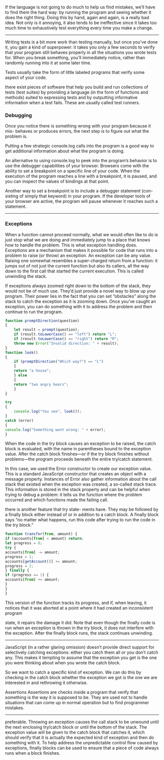 If the language is not going to do much to help us find mistakes, we’ll have to
find them the hard way: by running the program and seeing whether it does
the right thing.
Doing this by hand, again and again, is a really bad idea. Not only is
it annoying, it also tends to be ineffective since it takes too much time to
exhaustively test everything every time you make a change.


___

Writing tests is a bit more work than testing manually, but once
you’ve done it, you gain a kind of superpower: it takes you only a few seconds
to verify that your program still behaves properly in all the situations you
wrote tests for. When you break something, you’ll immediately notice, rather
than randomly running into it at some later time.

Tests usually take the form of little labeled programs that verify some aspect
of your code.



there exist pieces of software that help you build and run collections
of tests (test suites) by providing a language (in the form of functions and
methods) suited to expressing tests and by outputting informative information
when a test fails. These are usually called test runners.


### Debugging

Once you notice there is something wrong with your program because it mis-
behaves or produces errors, the next step is to figure out what the problem
is.


Putting a few strategic console.log calls into the program is a good way to
get additional information about what the program is doing.


An alternative to using console.log to peek into the program’s behavior is to
use the debugger capabilities of your browser. Browsers come with the ability
to set a breakpoint on a specific line of your code. When the execution of the
program reaches a line with a breakpoint, it is paused, and you can inspect the
values of bindings at that point.

Another way to set a breakpoint is to include a debugger statement (con-
sisting of simply that keyword) in your program. If the developer tools of
your browser are active, the program will pause whenever it reaches such a
statement.


___

### Exceptions


When a function cannot proceed normally, what we would often like to do is
just stop what we are doing and immediately jump to a place that knows how
to handle the problem. This is what exception handling does.
Exceptions are a mechanism that makes it possible for code that runs into
a problem to raise (or throw) an exception. An exception can be any value.
Raising one somewhat resembles a super-charged return from a function: it
jumps out of not just the current function but also its callers, all the way down
to the first call that started the current execution. This is called unwinding
the stack.


If exceptions always zoomed right down to the bottom of the stack, they
would not be of much use. They’d just provide a novel way to blow up your
program. Their power lies in the fact that you can set “obstacles” along the
stack to catch the exception as it is zooming down. Once you’ve caught an
exception, you can do something with it to address the problem and then
continue to run the program.


```js
function promptDirection(question) 
{
	let result = prompt(question);
	if (result.toLowerCase() == "left") return "L";
	if (result.toLowerCase() == "right") return "R";
	throw new Error("Invalid direction: " + result);
}
function look() 
{
	if (promptDirection("Which way?") == "L") 
	{
	return "a house";
	} else 
	{
	return "two angry bears";
	}
}

try 
{
	console.log("You see", look());
} 
catch (error) 
{
console.log("Something went wrong: " + error);
}
```

When
the code in the try block causes an exception to be raised, the catch block is
evaluated, with the name in parentheses bound to the exception value. After
the catch block finishes—or if the try block finishes without problems—the
program proceeds beneath the entire try/catch statement.


In this case, we used the Error constructor to create our exception value.
This is a standard JavaScript constructor that creates an object with a message
property. Instances of Error also gather information about the call stack
that existed when the exception was created, a so-called stack trace. This
information is stored in the stack property and can be helpful when trying
to debug a problem: it tells us the function where the problem occurred and
which functions made the failing call.


there is another feature that try state-
ments have. They may be followed by a finally block either instead of or in
addition to a catch block. A finally block says “no matter what happens, run
this code after trying to run the code in the try block.”


```js
function transfer(from, amount) {
if (accounts[from] < amount) return;
let progress = 0;
try {
accounts[from] -= amount;
progress = 1;
accounts[getAccount()] += amount;
progress = 2;
} finally {
if (progress == 1) {
accounts[from] += amount;
}
}
}
```
This version of the function tracks its progress, and if, when leaving, it notices
that it was aborted at a point where it had created an inconsistent program

state, it repairs the damage it did.
Note that even though the finally code is run when an exception is thrown
in the try block, it does not interfere with the exception. After the finally
block runs, the stack continues unwinding.

___


JavaScript (in a rather glaring omission) doesn’t provide direct support for
selectively catching exceptions: either you catch them all or you don’t catch
any. This makes it tempting to assume that the exception you get is the one
you were thinking about when you wrote the catch block.


So we want to catch a specific kind of exception. We can do this by checking
in the catch block whether the exception we got is the one we are interested
in and rethrowing it otherwise.


Assertions
Assertions are checks inside a program that verify that something is the way
it is supposed to be. They are used not to handle situations that can come up
in normal operation but to find programmer mistakes.

___


preferable.
Throwing an exception causes the call stack to be unwound until the next
enclosing try/catch block or until the bottom of the stack. The exception
value will be given to the catch block that catches it, which should verify that
it is actually the expected kind of exception and then do something with it.
To help address the unpredictable control flow caused by exceptions, finally
blocks can be used to ensure that a piece of code always runs when a block
finishes.